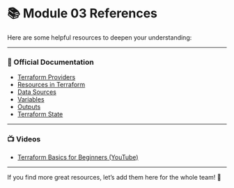 # 📚 Module 03 References

Here are some helpful resources to deepen your understanding:

---

### 🌱 Official Documentation
- [Terraform Providers](https://registry.terraform.io/browse/providers)  
- [Resources in Terraform](https://developer.hashicorp.com/terraform/language/resources)  
- [Data Sources](https://developer.hashicorp.com/terraform/language/data-sources)  
- [Variables](https://developer.hashicorp.com/terraform/language/values/variables)  
- [Outputs](https://developer.hashicorp.com/terraform/language/values/outputs)  
- [Terraform State](https://developer.hashicorp.com/terraform/language/state)

---

### 📺 Videos
- [Terraform Basics for Beginners (YouTube)](https://www.youtube.com/watch?v=YcJ9IeukJL8)

---

If you find more great resources, let’s add them here for the whole team! 🚀